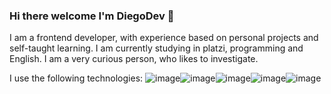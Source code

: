 ### Hi there welcome  I'm DiegoDev 👋
I am a frontend developer, with experience based on personal projects and self-taught learning. I am currently studying in platzi, programming and English.
I am a very curious person, who likes to investigate.


I use the following technologies:
![image](https://user-images.githubusercontent.com/105946956/182460664-ddb3433e-e087-40eb-bb4e-15329b052012.png)![image](https://user-images.githubusercontent.com/105946956/182460929-8f176a0a-8b3f-4260-a858-c036ff4714a9.png)![image](https://user-images.githubusercontent.com/105946956/182460960-96a9cc83-c469-4a69-be81-9a7458c3f2a5.png)![image](https://user-images.githubusercontent.com/105946956/182460968-f3d68fb9-279d-4b41-867c-83f87bbbc68e.png)![image](https://user-images.githubusercontent.com/105946956/182460980-f7def3fc-567e-415a-a1a5-aaff1ad78532.png)



